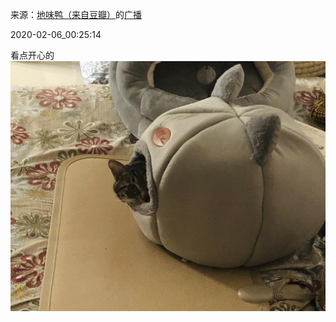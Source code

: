 来源：[地味鸭（来自豆瓣）](https://www.douban.com/people/47513232/)的[广播](https://www.douban.com/people/47513232/status/2793112158/)


2020-02-06_00:25:14


看点开心的
![](./pic/2020-02-06_00:25:14-地味鸭的广播1.jpg)  


